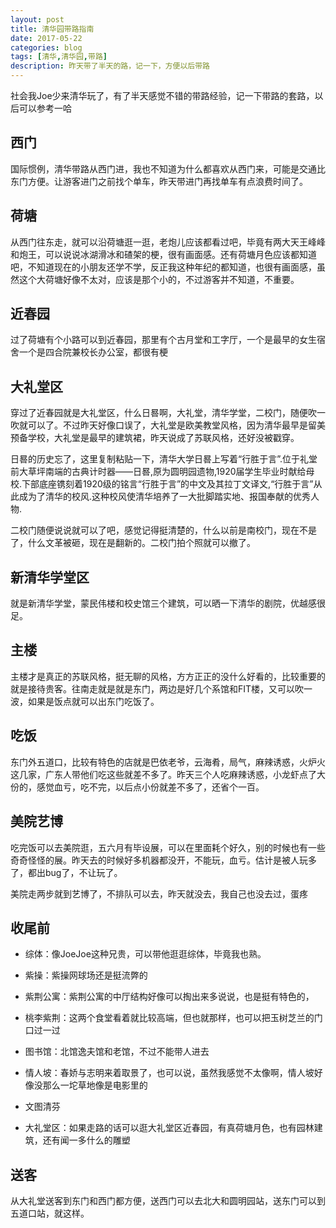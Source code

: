 ```yaml
---
layout: post
title: 清华园带路指南
date: 2017-05-22
categories: blog
tags: [清华,清华园,带路]
description: 昨天带了半天的路，记一下，方便以后带路
---
```


社会我Joe少来清华玩了，有了半天感觉不错的带路经验，记一下带路的套路，以后可以参考一哈

## 西门
国际惯例，清华带路从西门进，我也不知道为什么都喜欢从西门来，可能是交通比东门方便。让游客进门之前找个单车，昨天带进门再找单车有点浪费时间了。

## 荷塘
从西门往东走，就可以沿荷塘逛一逛，老炮儿应该都看过吧，毕竟有两大天王峰峰和炮王，可以说说冰湖滑冰和碴架的梗，很有画面感。还有荷塘月色应该都知道吧，不知道现在的小朋友还学不学，反正我这种年纪的都知道，也很有画面感，虽然这个大荷塘好像不太对，应该是那个小的，不过游客并不知道，不重要。

## 近春园
过了荷塘有个小路可以到近春园，那里有个古月堂和工字厅，一个是最早的女生宿舍一个是四合院兼校长办公室，都很有梗

## 大礼堂区
穿过了近春园就是大礼堂区，什么日晷啊，大礼堂，清华学堂，二校门，随便吹一吹就可以了。不过昨天好像口误了，大礼堂是欧美教堂风格，因为清华最早是留美预备学校，大礼堂是最早的建筑裙，昨天说成了苏联风格，还好没被戳穿。

日晷的历史忘了，这里复制粘贴一下，清华大学日晷上写着“行胜于言”.位于礼堂前大草坪南端的古典计时器――日晷,原为圆明园遗物,1920届学生毕业时献给母校.下部底座镌刻着1920级的铭言“行胜于言”的中文及其拉丁文译文,“行胜于言”从此成为了清华的校风.这种校风使清华培养了一大批脚踏实地、报国奉献的优秀人物.

二校门随便说说就可以了吧，感觉记得挺清楚的，什么以前是南校门，现在不是了，什么文革被砸，现在是翻新的。二校门拍个照就可以撤了。

## 新清华学堂区
就是新清华学堂，蒙民伟楼和校史馆三个建筑，可以晒一下清华的剧院，优越感很足。

## 主楼
主楼才是真正的苏联风格，挺无聊的风格，方方正正的没什么好看的，比较重要的就是接待贵客。往南走就是就是东门，两边是好几个系馆和FIT楼，又可以吹一波，如果是饭点就可以出东门吃饭了。

## 吃饭
东门外五道口，比较有特色的店就是巴依老爷，云海肴，局气，麻辣诱惑，火炉火这几家，广东人带他们吃这些就差不多了。昨天三个人吃麻辣诱惑，小龙虾点了大份的，感觉血亏，吃不完，以后点小份就差不多了，还省个一百。

## 美院艺博
吃完饭可以去美院逛，五六月有毕设展，可以在里面耗个好久，别的时候也有一些奇奇怪怪的展。昨天去的时候好多机器都没开，不能玩，血亏。估计是被人玩多了，都出bug了，不让玩了。

美院走两步就到艺博了，不排队可以去，昨天就没去，我自己也没去过，蛋疼

## 收尾前
* 综体：像JoeJoe这种兄贵，可以带他逛逛综体，毕竟我也熟。

* 紫操：紫操网球场还是挺流弊的

* 紫荆公寓：紫荆公寓的中厅结构好像可以掏出来多说说，也是挺有特色的，

* 桃李紫荆：这两个食堂看着就比较高端，但也就那样，也可以把玉树芝兰的门口过一过

* 图书馆：北馆逸夫馆和老馆，不过不能带人进去

* 情人坡：春娇与志明来着取景了，也可以说，虽然我感觉不太像啊，情人坡好像没那么一坨草地像是电影里的

* 文图清芬

* 大礼堂区：如果走路的话可以逛大礼堂区近春园，有真荷塘月色，也有园林建筑，还有闻一多什么的雕塑

## 送客
从大礼堂送客到东门和西门都方便，送西门可以去北大和圆明园站，送东门可以到五道口站，就这样。
